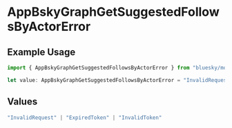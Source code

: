 # AppBskyGraphGetSuggestedFollowsByActorError

## Example Usage

```typescript
import { AppBskyGraphGetSuggestedFollowsByActorError } from "bluesky/models/errors";

let value: AppBskyGraphGetSuggestedFollowsByActorError = "InvalidRequest";
```

## Values

```typescript
"InvalidRequest" | "ExpiredToken" | "InvalidToken"
```